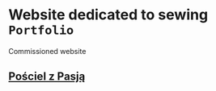 # Website dedicated to sewing `Portfolio`
Commissioned website


## [Pościel z Pasją](https://poscielzpasja.pl/)
